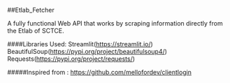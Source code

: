 ##Etlab_Fetcher

A fully functional Web API that works by scraping information directly from the Etlab of SCTCE. 

####Libraries Used:
Streamlit(https://streamlit.io/)
BeautifulSoup(https://pypi.org/project/beautifulsoup4/)
Requests(https://pypi.org/project/requests/)

#####Inspired from : https://github.com/mellofordev/clientlogin